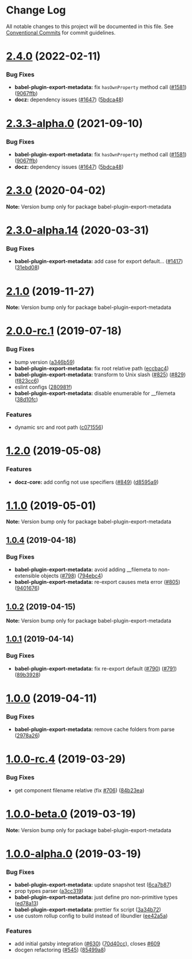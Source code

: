 # Change Log

All notable changes to this project will be documented in this file.
See [Conventional Commits](https://conventionalcommits.org) for commit guidelines.

# [2.4.0](https://github.com/doczjs/docz/compare/v2.3.2-alpha.0...v2.4.0) (2022-02-11)


### Bug Fixes

* **babel-plugin-export-metadata:** fix `hasOwnProperty` method call ([#1581](https://github.com/doczjs/docz/issues/1581)) ([9067ffb](https://github.com/doczjs/docz/commit/9067ffb))
* **docz:** dependency issues ([#1647](https://github.com/doczjs/docz/issues/1647)) ([5bdca48](https://github.com/doczjs/docz/commit/5bdca48))





# [2.3.3-alpha.0](https://github.com/doczjs/docz/compare/v2.3.2-alpha.0...v2.3.3-alpha.0) (2021-09-10)


### Bug Fixes

* **babel-plugin-export-metadata:** fix `hasOwnProperty` method call ([#1581](https://github.com/doczjs/docz/issues/1581)) ([9067ffb](https://github.com/doczjs/docz/commit/9067ffb))
* **docz:** dependency issues ([#1647](https://github.com/doczjs/docz/issues/1647)) ([5bdca48](https://github.com/doczjs/docz/commit/5bdca48))





# [2.3.0](https://github.com/doczjs/docz/compare/v2.3.0-alpha.14...v2.3.0) (2020-04-02)

**Note:** Version bump only for package babel-plugin-export-metadata





# [2.3.0-alpha.14](https://github.com/doczjs/docz/compare/v2.3.0-alpha.13...v2.3.0-alpha.14) (2020-03-31)


### Bug Fixes

* **babel-plugin-export-metadata:** add case for export default… ([#1417](https://github.com/doczjs/docz/issues/1417)) ([31ebd08](https://github.com/doczjs/docz/commit/31ebd08))





# [2.1.0](https://github.com/doczjs/docz/compare/v2.0.0-rc.77...v2.1.0) (2019-11-27)

**Note:** Version bump only for package babel-plugin-export-metadata





# [2.0.0-rc.1](https://github.com/pedronauck/docz/compare/v1.2.0...v2.0.0-rc.1) (2019-07-18)


### Bug Fixes

* bump version ([a346b59](https://github.com/pedronauck/docz/commit/a346b59))
* **babel-plugin-export-metadata:** fix root relative path ([eccbac4](https://github.com/pedronauck/docz/commit/eccbac4))
* **babel-plugin-export-metadata:** transform to Unix slash ([#825](https://github.com/pedronauck/docz/issues/825)) ([#829](https://github.com/pedronauck/docz/issues/829)) ([f823cc6](https://github.com/pedronauck/docz/commit/f823cc6))
* eslint configs ([280981f](https://github.com/pedronauck/docz/commit/280981f))
* **babel-plugin-export-metadata:** disable enumerable for __filemeta ([38d10fc](https://github.com/pedronauck/docz/commit/38d10fc))


### Features

* dynamic src and root path ([c071556](https://github.com/pedronauck/docz/commit/c071556))





# [1.2.0](https://github.com/pedronauck/docz/compare/v1.1.0...v1.2.0) (2019-05-08)


### Features

* **docz-core:** add config not use specifiers ([#849](https://github.com/pedronauck/docz/issues/849)) ([d8595a9](https://github.com/pedronauck/docz/commit/d8595a9))





# [1.1.0](https://github.com/pedronauck/docz/compare/v1.0.4...v1.1.0) (2019-05-01)

**Note:** Version bump only for package babel-plugin-export-metadata





## [1.0.4](https://github.com/pedronauck/docz/compare/v1.0.3...v1.0.4) (2019-04-18)


### Bug Fixes

* **babel-plugin-export-metadata:** avoid adding __filemeta to non-extensible objects ([#798](https://github.com/pedronauck/docz/issues/798)) ([794ebc4](https://github.com/pedronauck/docz/commit/794ebc4))
* **babel-plugin-export-metadata:** re-export causes meta error ([#805](https://github.com/pedronauck/docz/issues/805)) ([9401676](https://github.com/pedronauck/docz/commit/9401676))





## [1.0.2](https://github.com/pedronauck/docz/compare/v1.0.1...v1.0.2) (2019-04-15)

**Note:** Version bump only for package babel-plugin-export-metadata





## [1.0.1](https://github.com/pedronauck/docz/compare/v1.0.0...v1.0.1) (2019-04-14)


### Bug Fixes

* **babel-plugin-export-metadata:** fix re-export default ([#790](https://github.com/pedronauck/docz/issues/790)) ([#791](https://github.com/pedronauck/docz/issues/791)) ([89b3928](https://github.com/pedronauck/docz/commit/89b3928))





# [1.0.0](https://github.com/pedronauck/docz/compare/v1.0.0-rc.8...v1.0.0) (2019-04-11)


### Bug Fixes

* **babel-plugin-export-metadata:** remove cache folders from parse ([2978a26](https://github.com/pedronauck/docz/commit/2978a26))





# [1.0.0-rc.4](https://github.com/pedronauck/docz/compare/v1.0.0-rc.3...v1.0.0-rc.4) (2019-03-29)


### Bug Fixes

* get component filename relative (fix [#706](https://github.com/pedronauck/docz/issues/706)) ([84b23ea](https://github.com/pedronauck/docz/commit/84b23ea))





# [1.0.0-beta.0](https://github.com/pedronauck/docz/compare/v1.0.0-alpha.1...v1.0.0-beta.0) (2019-03-19)

**Note:** Version bump only for package babel-plugin-export-metadata





# [1.0.0-alpha.0](https://github.com/pedronauck/docz/compare/v0.13.5...v1.0.0-alpha.0) (2019-03-19)


### Bug Fixes

* **babel-plugin-export-metadata:** update snapshot test ([6ca7b87](https://github.com/pedronauck/docz/commit/6ca7b87))
* prop types parser ([a3cc319](https://github.com/pedronauck/docz/commit/a3cc319))
* **babel-plugin-export-metadata:** just define pro non-primitive types ([ed78a13](https://github.com/pedronauck/docz/commit/ed78a13))
* **babel-plugin-export-metadata:** prettier fix script ([3a34b72](https://github.com/pedronauck/docz/commit/3a34b72))
* use custom rollup config to build instead of libundler ([ee42a5a](https://github.com/pedronauck/docz/commit/ee42a5a))


### Features

* add initial gatsby integration ([#630](https://github.com/pedronauck/docz/issues/630)) ([70d40cc](https://github.com/pedronauck/docz/commit/70d40cc)), closes [#609](https://github.com/pedronauck/docz/issues/609)
* docgen refactoring ([#545](https://github.com/pedronauck/docz/issues/545)) ([85499a8](https://github.com/pedronauck/docz/commit/85499a8))
